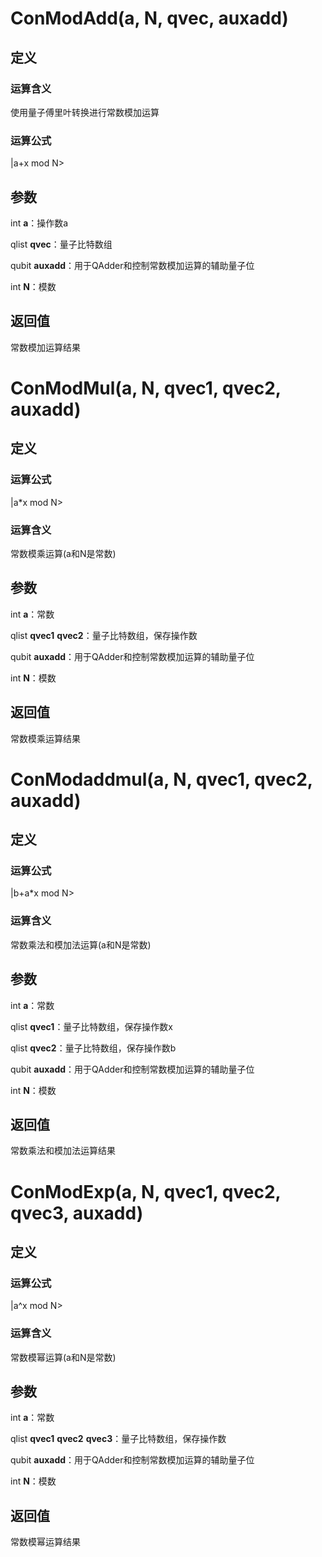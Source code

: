 # ConModAdd(a, N, qvec, auxadd)
## 定义
### 运算含义
使用量子傅里叶转换进行常数模加运算
### 运算公式
|a+x mod N>
## 参数
int **a**：操作数a

qlist **qvec**：量子比特数组

qubit **auxadd**：用于QAdder和控制常数模加运算的辅助量子位

int **N**：模数
## 返回值
常数模加运算结果
# ConModMul(a, N, qvec1, qvec2, auxadd)
## 定义
### 运算公式
|a*x mod N>
### 运算含义
常数模乘运算(a和N是常数)
## 参数
int **a**：常数

qlist **qvec1** **qvec2**：量子比特数组，保存操作数

qubit **auxadd**：用于QAdder和控制常数模加运算的辅助量子位

int **N**：模数
## 返回值
常数模乘运算结果
# ConModaddmul(a, N, qvec1, qvec2, auxadd)
## 定义
### 运算公式
|b+a*x mod N>
### 运算含义
常数乘法和模加法运算(a和N是常数)
## 参数
int **a**：常数

qlist **qvec1**：量子比特数组，保存操作数x

qlist **qvec2**：量子比特数组，保存操作数b

qubit **auxadd**：用于QAdder和控制常数模加运算的辅助量子位

int **N**：模数
## 返回值
常数乘法和模加法运算结果

# ConModExp(a, N, qvec1, qvec2, qvec3, auxadd)
## 定义
### 运算公式
|a^x mod N>
### 运算含义
常数模幂运算(a和N是常数)
## 参数
int **a**：常数

qlist **qvec1** **qvec2** **qvec3**：量子比特数组，保存操作数

qubit **auxadd**：用于QAdder和控制常数模加运算的辅助量子位

int **N**：模数
## 返回值
常数模幂运算结果